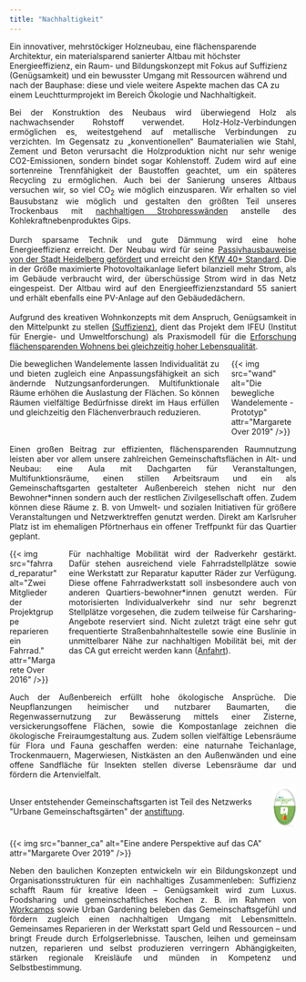 ```yaml
---
title: "Nachhaltigkeit"
---
```


<div class="color-block">
Ein innovativer, mehrstöckiger Holzneubau, eine flächensparende Architektur,
ein materialsparend sanierter Altbau mit höchster Energieeffizienz,
ein Raum- und Bildungskonzept mit Fokus auf Suffizienz (Genügsamkeit) und
ein bewusster Umgang mit Ressourcen während und nach der Bauphase:
diese und viele weitere Aspekte machen das CA zu einem Leuchtturmprojekt im Bereich Ökologie und Nachhaltigkeit.</div>
</div>

<p style="text-align: justify">
Bei der Konstruktion des Neubaus wird überwiegend Holz als nachwachsender Rohstoff verwendet.
Holz-Holz-Verbindungen ermöglichen es, weitestgehend auf metallische Verbindungen zu verzichten.
Im Gegensatz zu „konventionellen“ Baumaterialien wie Stahl, Zement und Beton verursacht die Holzproduktion nicht nur sehr wenige  CO2-Emissionen, sondern bindet sogar Kohlenstoff.
Zudem wird auf eine sortenreine Trennfähigkeit der Baustoffen geachtet, um ein späteres Recycling zu ermöglichen.
Auch bei der Sanierung unseres Altbaus versuchen wir, so viel CO<sub>2</sub> wie möglich einzusparen.
Wir erhalten so viel Bausubstanz wie möglich und gestalten den größten Teil unseres Trockenbaus mit
<a href="https://stramentec.com/">nachhaltigen Strohpresswänden</a> anstelle des Kohlekraftnebenproduktes Gips.
<br>
<br>Durch sparsame Technik und gute Dämmung wird eine hohe Energieeffizienz erreicht.
Der Neubau wird für seine <a href="https://www.heidelberg.de/hd,Lde/HD/Leben/Foerderprogramm+Rationelle+Energieverwendung.htmlPassivhausbauweise">Passivhausbauweise von der Stadt Heidelberg gefördert</a> und erreicht den <a href="https://www.kfw.de/inlandsfoerderung/Privatpersonen/Neubau/Das-KfW-Effizienzhaus/">KfW 40+ Standard</a>.
Die in der Größe maximierte Photovoltaikanlage liefert bilanziell mehr Strom, als im Gebäude verbraucht wird, der überschüssige Strom wird in das Netz eingespeist.
Der Altbau wird auf den Energieeffizienzstandard 55 saniert und erhält ebenfalls eine PV-Anlage auf den Gebäudedächern.
<br><br>
Aufgrund des kreativen Wohnkonzepts mit dem Anspruch, Genügsamkeit in den Mittelpunkt zu stellen
<a href="https://www.ifeu.de/service/nachrichtenarchiv/gutes-leben-fuer-alle-aber-wie/">(Suffizienz)</a>,
dient das Projekt dem IFEU (Institut für Energie- und Umweltforschung) als Praxismodell für die
<a href="https://www.ifeu.de/projekt/suprastadt/">Erforschung flächensparenden Wohnens bei gleichzeitig hoher Lebensqualität</a>.</br>
</p>

<div class="columns">
    <div class="column" style="text-align: justify">
    Die beweglichen Wandelemente lassen Individualität zu und bieten zugleich eine Anpassungsfähigkeit an sich ändernde Nutzungsanforderungen. Multifunktionale Räume erhöhen die Auslastung der Flächen.
    So können Räumen vielfältige Bedürfnisse direkt im Haus erfüllen und gleichzeitig den Flächenverbrauch reduzieren.
    </div>
    <div class="column">
        {{< img src="wand" alt="Die bewegliche Wandelemente - Prototyp" attr="Margarete Over 2019" />}}
    </div>
</div>

<p style="text-align: justify">
Einen großen Beitrag zur effizienten, flächensparenden Raumnutzung leisten aber vor allem unsere zahlreichen
Gemeinschaftsflächen in Alt- und Neubau: eine Aula mit Dachgarten für Veranstaltungen, Multifunktionsräume,
einen stillen Arbeitsraum und ein als Gemeinschaftsgarten gestalteter Außenbereich stehen nicht nur den
Bewohner*innen sondern auch der restlichen Zivilgesellschaft offen.
Zudem können diese Räume z. B. von Umwelt- und sozialen Initiativen für größere Veranstaltungen und Netzwerktreffen genutzt werden. 
Direkt am Karlsruher Platz ist im ehemaligen Pförtnerhaus ein offener Treffpunkt für das Quartier geplant.
</p>

<div class="columns">
    <div class="column">
    {{< img src="fahrrad_reparatur" alt="Zwei Mitglieder der Projektgruppe reparieren ein Fahrrad." attr="Margarete Over 2016" />}}
    </div>
    <div class="column" style="text-align: justify">
    Für nachhaltige Mobilität wird der Radverkehr gestärkt.
    Dafür stehen ausreichend viele Fahrradstellplätze sowie eine Werkstatt zur Reparatur kaputter Räder zur Verfügung.
    Diese offene Fahrradwerkstatt soll insbesondere auch von anderen Quartiers-bewohner*innen genutzt werden.
    Für motorisierten Individualverkehr sind nur sehr begrenzt Stellplätze vorgesehen, die zudem teilweise für Carsharing-Angebote reserviert sind.
    Nicht  zuletzt trägt  eine  sehr  gut  frequentierte  Straßenbahnhaltestelle sowie eine Buslinie in unmittelbarer
    Nähe zur nachhaltigen Mobilität bei, mit der das CA gut erreicht werden kann (<a href="/neubau">Anfahrt</a>).
    </div>
</div>

<p style="text-align: justify">
Auch der Außenbereich erfüllt hohe ökologische Ansprüche. Die Neupflanzungen heimischer und nutzbarer Baumarten, die Regenwassernutzung zur Bewässerung mittels einer Zisterne, versickerungsoffene Flächen, sowie die Kompostanlage zeichnen die ökologische Freiraumgestaltung aus. Zudem sollen vielfältige Lebensräume für Flora und Fauna geschaffen werden: eine naturnahe Teichanlage, Trockenmauern, Magerwiesen, Nistkästen an den Außenwänden und eine offene Sandfläche für Insekten stellen diverse Lebensräume dar und fördern die Artenvielfalt.
</p>

<div class="columns">
    <div class="column">
<br>
    Unser entstehender Gemeinschaftsgarten ist Teil des Netzwerks "Urbane Gemeinschaftsgärten" der <a href="https://anstiftung.de/">anstiftung</a>.
    </div>
    <div class="column">
    <a href="https://urbane-gaerten.de/">
         <img alt="urbaneGaerten" src="urbane-gaerten-button-V01.png"
         width="70" height="70">
    </a>
    </div>
</div>

<br>
{{< img src="banner_ca" alt="Eine andere Perspektive auf das CA" attr="Margarete Over 2019" />}}
</br>

<p style="text-align: justify">
Neben den baulichen Konzepten entwickeln wir ein Bildungskonzept und Organisationsstrukturen für ein nachhaltiges Zusammenleben:
Suffizienz schafft Raum für kreative Ideen – Genügsamkeit wird zum Luxus.
Foodsharing und gemeinschaftliches Kochen z. B. im Rahmen von <a href="/aktionen">Workcamps</a> sowie Urban Gardening
beleben das Gemeinschaftsgefühl und fördern zugleich einen nachhaltigen Umgang mit Lebensmitteln.
Gemeinsames Reparieren in der Werkstatt spart Geld und Ressourcen – und bringt Freude durch Erfolgserlebnisse.
Tauschen, leihen und gemeinsam nutzen, reparieren und selbst produzieren verringern Abhängigkeiten, stärken regionale Kreisläufe und münden in Kompetenz und Selbstbestimmung.
</p>
